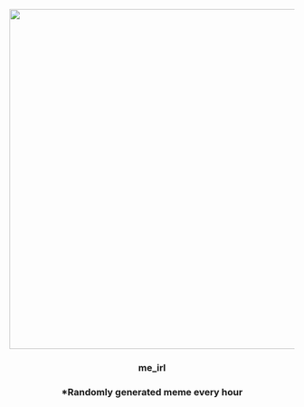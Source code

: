 <p align="center">
        <img src="https://i.redd.it/pquhdfci7on91.jpg" width="600" height="600">
        </p>
        <h3 align="center">me_irl</h3>
        <h3 align="center">*Randomly generated meme every hour</h3>
    